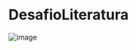 # DesafioLiteratura

![image](https://github.com/user-attachments/assets/991eb1ab-c7e0-4a98-9927-3165dce13c95)
